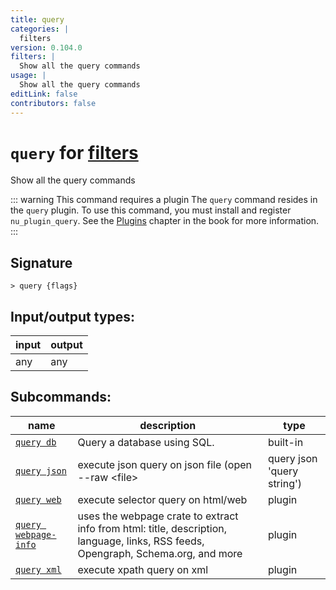 ```yaml
---
title: query
categories: |
  filters
version: 0.104.0
filters: |
  Show all the query commands
usage: |
  Show all the query commands
editLink: false
contributors: false
---
```

<!-- This file is automatically generated. Please edit the command in https://github.com/nushell/nushell instead. -->

# `query` for [filters](/commands/categories/filters.md)

<div class='command-title'>Show all the query commands</div>

::: warning This command requires a plugin
The `query` command resides in the `query` plugin.
To use this command, you must install and register `nu_plugin_query`.
See the [Plugins](/book/plugins.html) chapter in the book for more information.
:::


## Signature

```> query {flags} ```


## Input/output types:

| input | output |
| ----- | ------ |
| any   | any    |

## Subcommands:

| name                                                         | description                                                                                                                       | type     |
| ------------------------------------------------------------ | --------------------------------------------------------------------------------------------------------------------------------- | -------- |
| [`query db`](/commands/docs/query_db.md)                     | Query a database using SQL.                                                                                                       | built-in |
| [`query json`](/commands/docs/query_json.md)                 | execute json query on json file (open --raw \<file\> | query json 'query string')                                                 | plugin   |
| [`query web`](/commands/docs/query_web.md)                   | execute selector query on html/web                                                                                                | plugin   |
| [`query webpage-info`](/commands/docs/query_webpage-info.md) | uses the webpage crate to extract info from html: title, description, language, links, RSS feeds, Opengraph, Schema.org, and more | plugin   |
| [`query xml`](/commands/docs/query_xml.md)                   | execute xpath query on xml                                                                                                        | plugin   |